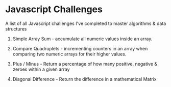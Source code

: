 # Javascript Challenges
A list of all Javascript challenges I've completed to master algorithms & data structures

1. Simple Array Sum - accumulate all numeric values inside an array.

2. Compare Quadruplets - incrementing counters in an array when comparing two numeric arrays for their higher values.

3. Plus / Minus - Return a percentage of how many positive, negative & zeroes within a given array

4. Diagonal Difference - Return the difference in a mathematical Matrix
